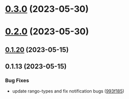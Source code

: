 # [0.3.0](https://github.com/rango-exchange/rango-client/compare/signer-terra@0.2.0...signer-terra@0.3.0) (2023-05-30)



# [0.2.0](https://github.com/rango-exchange/rango-client/compare/signer-terra@0.1.20...signer-terra@0.2.0) (2023-05-30)



## [0.1.20](https://github.com/rango-exchange/rango-client/compare/signer-terra@0.1.19...signer-terra@0.1.20) (2023-05-15)



## 0.1.13 (2023-05-15)


### Bug Fixes

* update rango-types and fix notification bugs ([993f185](https://github.com/rango-exchange/rango-client/commit/993f185e0b8c5e5e15a2c65ba2d85d1f9c8daa90))



